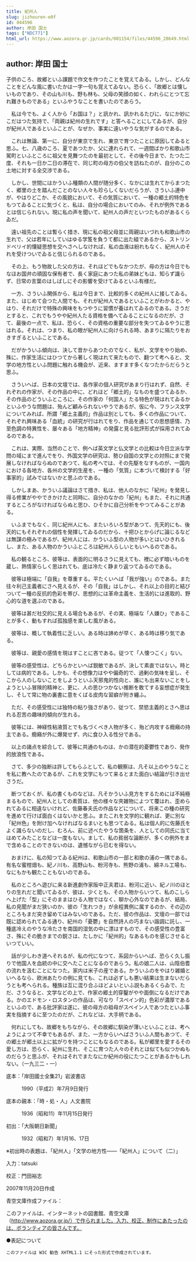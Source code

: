 ```yaml
---
title: 紀州人
slug: jizhouren-e0f
id: 044596
author: 岸田 国士
tags: ["NDC771"]
html_url: https://www.aozora.gr.jp/cards/001154/files/44596_28649.html
---
```


## author: 岸田 国士

子供のころ、故郷といふ課題で作文を作つたことを覚えてゐる。しかし、どんなことをどんな風に書いたかは一字一句も覚えてゐない。恐らく、「故郷とは懐しいものであり、その山も川も、野も林も、父母の笑顔の如く、われらにとつて忘れ難きものである」といふやうなことを書いたのであらう。

　私は今でも、よく人から「お国は？」と訊かれ、訊かれるたびに、なにか妙にこだはつた気持で、「両親は紀州の生れです」と答へることにしてゐるが、自分が紀州人であるといふことが、なぜか、事実に遠いやうな気がするのである。

　これは無論、第一に、自分が東京で生れ、東京で育つたことに原因してゐると思ふ。七、八歳のころ、夏であつたか、父に連れられて、一週間ばかり和歌山市駕町といふところに祖父を見舞つたのを最初として、その後今日まで、たつた二度、それも一日か二日の滞在で、同じ町の母方の伯父を訪ねたのが、自分のこの土地に対する全交渉である。

　しかし、世間にはかういふ種類の人間が随分多く、なかには生れてからまつたく、郷里の土を踏んだことのない人々も珍らしくないだらうが、さういふ連中が、やはりどこか、その風貌において、その気質において、一種の郷土的特色をもつてゐることに気づくと、私は、自分の場合においてのみ、それが例外であるとは信じられない。現に私の声を聞いて、紀州人の声だといつたものがあるくらゐだ。

　遠い祖先のことは暫らく措き、現に私の祖父母並に両親はいづれも和歌山市の生れで、父は若年にしていはゆる学笈を負うて都に出た組であるから、ストリンドベリイ的懐疑思想を交へさへしなければ、私の血液は紛れもなく、紀州人のそれを受けついでゐると信じられるのである。

　その上、もう物故した父の方は、それほどでもなかつたが、母の方は今日でもなほお国弁の頑固な保有者で、長く家庭にあつた私の弟妹どもは、知らず識らず、日常の言葉のはしばしにその影響を受けてゐるといふ有様だ。

　一方、さういふ関係から、私は今日まで、比較的多くの紀州人に接してゐる。また、はじめて会つた人間でも、それが紀州人であるといふことがわかると、やはり、それだけで特殊の興味をもつやうに習慣が養はれてゐるのである。さうだとすると、これでもうやや紀州人たる資格を備へてゐることになるのだが、さて、最後の一点で、私は、恐らく、その資格の重要な部分を失つてゐるやうに思はれる。それは、つまり、私の眼が紀州人に向けられる時、あまりに隔たりをおきすぎるといふことである。

　だがかういふ傾向は、決して昔からあつたのでなく、私が、文学をやり始め、殊に、作家生活にはひつてから著しく現はれて来たもので、翻つて考へると、文学の地方性といふ問題に触れる機会が、近来、ますます多くなつたからだらうと思ふ。

　さういへば、日本の文壇では、各作家の個人研究があまり行はれず、自然、それぞれの作家が、その作品の中に、どれほど「郷土的」なものを盛つてゐるか、その作品のどういふところに、その作家の「何国人」たる特色が現はれてゐるかといふやうな問題は、殆んど顧みられないやうであるが、仮に今、フランス文学についてみれば、所謂「郷土主義的」作品は別としても、多くの作品について、それぞれ興味ある「血統」の研究が行はれてをり、作品を通じての思想感情、乃至色調の特異性を、屡々ある「地方精神」の発露と見る批評形式が採用されてゐるのである。

　これは、実際、当然のことで、例へば英文学と仏文学との比較は今日立派な学問の域にまで進んでをり、外国文学の研究は、勢ひ自国の文学との対照にまで発展しなければならぬのであつて、私の考へでは、その先駆をなすものが、一国内における各地方、各州の文学的生産を、一種の「気質」に本づいて検討する「好事家的」試みではないかと思ふのである。

　しかしまあ、かういふ議論はさて措き、私は、他人のなかに「紀州」を発見し得る修業がややできかけたと同時に、自分のなかの「紀州」もまた、それに共通するところがなければならぬと思ひ、ひそかに自己分析をやつてみることがある。

　いふまでもなく、同じ紀州人にも、またいろいろ型があつて、先天的にも、後天的にもそれぞれの個性を発揮してゐるのだから、十把ひとからげに論じるなどは無謀の極みであるが、紀州人には、かういふ型の人物が多いとはいひきれるし、また、ある人物のかういふところは紀州人らしいともいへるのである。

　私の観るところ、彼等は、表面的に明るさうに見えても、裡に必ず暗いものを蔵し、熱情家らしく思はれても、底は冷たく静まり返つてゐるのである。

　彼等は極端に「自我」を尊重する。平たくいへば「我が強い」のである。また往々利己主義者にさへ見えるが、その「自我」はしかし、それ以上の目的と結びついて一種の反抗的色彩を帯び、思想的には革命主義を、生活的には進取的、野心的な道を選ぶのである。

　彼等は甚だ社交的に見える場合もあるが、その実、極端な「人嫌ひ」であることが多く、動もすれば孤独感を楽しむ風がある。

　彼等は、概して執着性に乏しい。ある時は諦めが早く、ある時は移り気である。

　彼等は、親愛の感情を現はすことに吝である。従つて「人懐つこく」ない。

　彼等の感受性は、どちらかといへば鋭敏であるが、決して素直ではない。時としては病的である。しかも、その想像力はやや偏奇的で、過剰の気味を呈し、そこから人のしないことをしようといふ天邪鬼的性向と、誰にも出来ないことをしようといふ冒険的精神と、更に、人の思ひつかない推断を敢てする妄想症が発生し、そして常に物の裏書に意をくばる皮肉な習癖が附き纏ふ。

　ただ、その感受性には独特の粘り強さがあり、従つて、禁慾主義的とさへ思はれる忍苦の趣味的傾向が生れる。

　彼等には、神経性粘液質とでも名づくべき人物が多く、殆ど内攻する癇癪の持主である。癇癪が外に爆発せず、内に食ひ入る性分である。

　以上の諸点を綜合して、彼等に共通のものは、かの潜在的憂鬱性であり、発作的放浪性である。

　さて、多少の独断は許してもらふとして、私の観察は、凡そ以上のやうなことを私に教へたのであるが、これを文学にもつて来るとまた面白い結論が引き出せさうだ。

　断つておくが、私の書くものなどは、凡そかういふ見方をするためには不純極まるもので、紀州人としての素質は、他の様々な夾雑物によつて覆はれ、歪められてゐるに相違ないけれど、佐藤春夫氏の作品などについて、将来この種の研究を進めて行けば面白くはないかと思ふ。またこれを文学的に観れば、更に別な「紀州色」を附け加へなければなるまいとも思つてゐる。私は個人的に佐藤氏をよく識らないのだし、むろん、前に述べたやうな箇条を、人としての同氏に当てはめてみたことなどは一度もない。まして、私の貧弱な論断が、多くの例外をまで含めることのできないのは、遺憾ながら已むを得ない。

　おまけに、私の知つてゐる紀州は、和歌山市の一部と和歌の浦の一隅である。有名な蜜柑畑も、紀ノ川も、高野山も、粉河寺も、熊野の浦も、綿ネル工場も、なにもかも観たこともないのである。

　私のところへ遊びに来る新進劇作家阪中正夫君は、粉河に近い、紀ノ川のほとりの生れだと聞いてゐるが、彼は、少くとも、その人物からいつて、私のこしらへ上げた「型」にそのままはひる人物ではなく、聊か心外なのであるが、結局、私の見聞がまだ狭いのか、彼の「生れつき」が余程異例に属するのか、その辺のところもまだ突き留めてはみないのである。ただ、彼の作品は、文壇の一部では既に認められてゐる通り、紀州の「憂鬱」を自然詩人の巧まない諧調に託し、一種底冷えのやうな冷たさを南国的湿気の中に漂はすもので、その感受性の豊富さ、殊にその脆きまでの鋭さは、たしかに「紀州的」なあるものを感じさせるといつていい。

　話が少しわき道へそれるが、私の代になつて、系図からいへば、恐らく久し振りで他国人を血統の中に交へたことになるのであらう。私の娘二人は、山陰伯耆の流れを汲むことになつた。家内は米子の産である。かういふのをやはり雑婚といへるなら、欧洲あたりの例に見ても、これは必ずしも悪い結果は生まないだらうとも考へられる。種族は互に混り合ふほどよいといふ説もあるくらゐで、ただ、さうなると、文学などの上で、作家の郷土的穿鑿がやや面倒になるだけである。かのエドモン・ロスタンの作品は、可なり「スペイン的」色彩が濃厚であるといふので、ある批評家は遂に、彼の母方の祖母がスペイン人であつたといふ事実を指摘するに至つたのだが、これなどは、大手柄である。

　何れにしても、故郷をもちながら、その故郷に馴染が薄いといふことは、考へようによつて不幸でもあるが、また、一方からいへばさういふ人間もあつて、その郷土が郷土以上に拡がりを持つことにもなるのである。私が郷里を愛するその愛し方は、恐らく、紀州に生れ、そこに育つた人々のそれとは似ても似つかぬものだらうと思ふが、それはそれでまたなにか紀州の役にたつことがあるかもしれない。（一九三二・一）













底本：「岸田國士全集21」岩波書店


　　　1990（平成2）年7月9日発行

底本の親本：「時・処・人」人文書院

　　　1936（昭和11）年11月15日発行

初出：「大阪朝日新聞」

　　　1932（昭和7）年1月16、17日

※初出時の表題は、「紀州人」「文学の地方性――「紀州人」について（二）」

入力：tatsuki

校正：門田裕志

2007年11月20日作成

青空文庫作成ファイル：

このファイルは、インターネットの図書館、青空文庫（http://www.aozora.gr.jp/）で作られました。入力、校正、制作にあたったのは、ボランティアの皆さんです。











●表記について


	このファイルは W3C 勧告 XHTML1.1 にそった形式で作成されています。